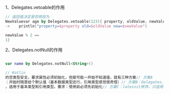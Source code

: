 

1、Delegates.vetoable的作用
```kotlin
// 返回值决定是否修改为
NewValuevar age by Delegates.vetoable(123){ property, oldValue, newValue 
->    println("property=$property old=$oldValue new=$newValue")

newValue % 2 ==
1}


```

2、Delegates.notNull的作用
```kotlin

var name by Delegates.notNull<String>()

// Kotlin
的空类型安全，要求属性必须初始化，但是可能一开始不知道值，就有三种方案// 方案A
：开始时随意给个默认值（基本数据类型还行，引用类型感觉很奇怪）// 方案B：Delegates.notNull
，适用于基本类型和引用类型。要求：使用前必须先初始化// 方案C：lateinit修饰，只适用于引用类型。要求：使用前必须先初始化

```